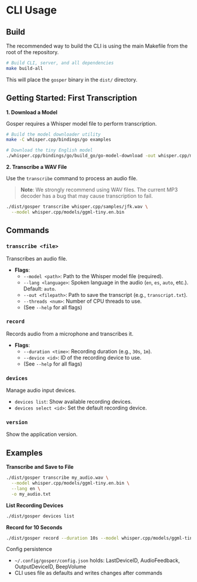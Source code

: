 # CLI Usage

## Build

The recommended way to build the CLI is using the main Makefile from the root of the repository.

```bash
# Build CLI, server, and all dependencies
make build-all
```

This will place the `gosper` binary in the `dist/` directory.

## Getting Started: First Transcription

**1. Download a Model**

Gosper requires a Whisper model file to perform transcription.
```bash
# Build the model downloader utility
make -C whisper.cpp/bindings/go examples

# Download the tiny English model
./whisper.cpp/bindings/go/build_go/go-model-download -out whisper.cpp/models ggml-tiny.en.bin
```

**2. Transcribe a WAV File**

Use the `transcribe` command to process an audio file.

> **Note**: We strongly recommend using WAV files. The current MP3 decoder has a bug that may cause transcription to fail.

```bash
./dist/gosper transcribe whisper.cpp/samples/jfk.wav \
  --model whisper.cpp/models/ggml-tiny.en.bin
```

## Commands

### `transcribe <file>`
Transcribes an audio file.

- **Flags**:
  - `--model <path>`: Path to the Whisper model file (required).
  - `--lang <language>`: Spoken language in the audio (`en`, `es`, `auto`, etc.). Default: `auto`.
  - `--out <filepath>`: Path to save the transcript (e.g., `transcript.txt`).
  - `--threads <num>`: Number of CPU threads to use.
  - (See `--help` for all flags)

### `record`
Records audio from a microphone and transcribes it.

- **Flags**:
  - `--duration <time>`: Recording duration (e.g., `30s`, `1m`).
  - `--device <id>`: ID of the recording device to use.
  - (See `--help` for all flags)

### `devices`
Manage audio input devices.

- `devices list`: Show available recording devices.
- `devices select <id>`: Set the default recording device.

### `version`
Show the application version.

## Examples

**Transcribe and Save to File**
```bash
./dist/gosper transcribe my_audio.wav \
  --model whisper.cpp/models/ggml-tiny.en.bin \
  --lang en \
  -o my_audio.txt
```

**List Recording Devices**
```bash
./dist/gosper devices list
```

**Record for 10 Seconds**
```bash
./dist/gosper record --duration 10s --model whisper.cpp/models/ggml-tiny.en.bin
```

Config persistence
- `~/.config/gosper/config.json` holds: LastDeviceID, AudioFeedback, OutputDeviceID, BeepVolume
- CLI uses file as defaults and writes changes after commands

